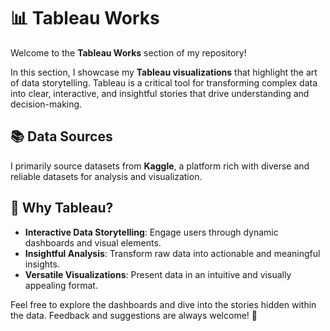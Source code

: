 # 📊 Tableau Works  

Welcome to the **Tableau Works** section of my repository!  

In this section, I showcase my **Tableau visualizations** that highlight the art of data storytelling. Tableau is a critical tool for transforming complex data into clear, interactive, and insightful stories that drive understanding and decision-making.  

## 📚 Data Sources  
I primarily source datasets from **Kaggle**, a platform rich with diverse and reliable datasets for analysis and visualization.  

## 🎯 Why Tableau?  
- **Interactive Data Storytelling**: Engage users through dynamic dashboards and visual elements.  
- **Insightful Analysis**: Transform raw data into actionable and meaningful insights.  
- **Versatile Visualizations**: Present data in an intuitive and visually appealing format.  

Feel free to explore the dashboards and dive into the stories hidden within the data. Feedback and suggestions are always welcome! 🌟
